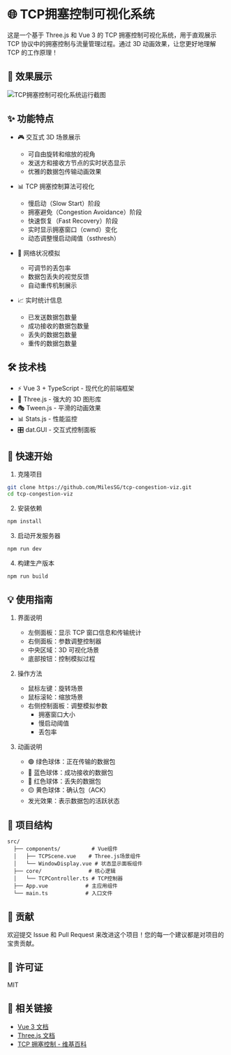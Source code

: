 # 🌐 TCP拥塞控制可视化系统

这是一个基于 Three.js 和 Vue 3 的 TCP 拥塞控制可视化系统，用于直观展示 TCP 协议中的拥塞控制与流量管理过程。通过 3D 动画效果，让您更好地理解 TCP 的工作原理！

## 📸 效果展示

![TCP拥塞控制可视化系统运行截图](src/img/screenshot.png)

## ✨ 功能特点

- 🎮 交互式 3D 场景展示
  - 可自由旋转和缩放的视角
  - 发送方和接收方节点的实时状态显示
  - 优雅的数据包传输动画效果

- 📊 TCP 拥塞控制算法可视化
  - 慢启动（Slow Start）阶段
  - 拥塞避免（Congestion Avoidance）阶段
  - 快速恢复（Fast Recovery）阶段
  - 实时显示拥塞窗口（cwnd）变化
  - 动态调整慢启动阈值（ssthresh）

- 🎯 网络状况模拟
  - 可调节的丢包率
  - 数据包丢失的视觉反馈
  - 自动重传机制展示

- 📈 实时统计信息
  - 已发送数据包数量
  - 成功接收的数据包数量
  - 丢失的数据包数量
  - 重传的数据包数量

## 🛠️ 技术栈

- ⚡ Vue 3 + TypeScript - 现代化的前端框架
- 🎨 Three.js - 强大的 3D 图形库
- 🎭 Tween.js - 平滑的动画效果
- 📊 Stats.js - 性能监控
- 🎛️ dat.GUI - 交互式控制面板

## 🚀 快速开始

1. 克隆项目
```bash
git clone https://github.com/MilesSG/tcp-congestion-viz.git
cd tcp-congestion-viz
```

2. 安装依赖
```bash
npm install
```

3. 启动开发服务器
```bash
npm run dev
```

4. 构建生产版本
```bash
npm run build
```

## 💡 使用指南

1. 界面说明
   - 左侧面板：显示 TCP 窗口信息和传输统计
   - 右侧面板：参数调整控制器
   - 中央区域：3D 可视化场景
   - 底部按钮：控制模拟过程

2. 操作方法
   - 鼠标左键：旋转场景
   - 鼠标滚轮：缩放场景
   - 右侧控制面板：调整模拟参数
     - 拥塞窗口大小
     - 慢启动阈值
     - 丢包率

3. 动画说明
   - 🟢 绿色球体：正在传输的数据包
   - 🔵 蓝色球体：成功接收的数据包
   - 🔴 红色球体：丢失的数据包
   - 🟡 黄色球体：确认包（ACK）
   - 发光效果：表示数据包的活跃状态

## 📁 项目结构

```
src/
  ├── components/          # Vue组件
  │   ├── TCPScene.vue    # Three.js场景组件
  │   └── WindowDisplay.vue # 状态显示面板组件
  ├── core/               # 核心逻辑
  │   └── TCPController.ts # TCP控制器
  ├── App.vue            # 主应用组件
  └── main.ts            # 入口文件
```

## 🤝 贡献

欢迎提交 Issue 和 Pull Request 来改进这个项目！您的每一个建议都是对项目的宝贵贡献。

## 📄 许可证

MIT

## 🔗 相关链接

- [Vue 3 文档](https://vuejs.org/)
- [Three.js 文档](https://threejs.org/)
- [TCP 拥塞控制 - 维基百科](https://en.wikipedia.org/wiki/TCP_congestion_control) 